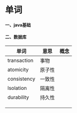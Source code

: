 # 单词

#### 一、java基础

#### 二、数据库

| 单词          | 意思   | 概念   |
| ----------- | ---- | ---- |
| transaction | 事物   |      |
| atomicity   | 原子性  |      |
| consistency | 一致性  |      |
| lsolation   | 隔离性  |      |
| durability  | 持久性  |      |
|             |      |      |
|             |      |      |
|             |      |      |


